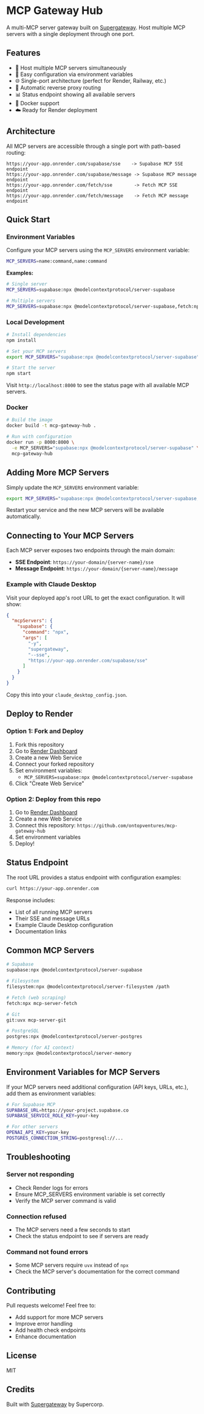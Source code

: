 # MCP Gateway Hub

A multi-MCP server gateway built on [Supergateway](https://github.com/supercorp-ai/supergateway). Host multiple MCP servers with a single deployment through one port.

## Features

- 🚀 Host multiple MCP servers simultaneously
- 🔧 Easy configuration via environment variables
- 🌐 Single-port architecture (perfect for Render, Railway, etc.)
- 🔄 Automatic reverse proxy routing
- 📊 Status endpoint showing all available servers
- 🐳 Docker support
- ☁️ Ready for Render deployment

## Architecture

All MCP servers are accessible through a single port with path-based routing:

```
https://your-app.onrender.com/supabase/sse    -> Supabase MCP SSE endpoint
https://your-app.onrender.com/supabase/message -> Supabase MCP message endpoint
https://your-app.onrender.com/fetch/sse        -> Fetch MCP SSE endpoint
https://your-app.onrender.com/fetch/message    -> Fetch MCP message endpoint
```

## Quick Start

### Environment Variables

Configure your MCP servers using the `MCP_SERVERS` environment variable:

```bash
MCP_SERVERS=name:command,name:command
```

**Examples:**
```bash
# Single server
MCP_SERVERS=supabase:npx @modelcontextprotocol/server-supabase

# Multiple servers
MCP_SERVERS=supabase:npx @modelcontextprotocol/server-supabase,fetch:npx mcp-server-fetch,git:uvx mcp-server-git
```

### Local Development

```bash
# Install dependencies
npm install

# Set your MCP servers
export MCP_SERVERS="supabase:npx @modelcontextprotocol/server-supabase"

# Start the server
npm start
```

Visit `http://localhost:8000` to see the status page with all available MCP servers.

### Docker

```bash
# Build the image
docker build -t mcp-gateway-hub .

# Run with configuration
docker run -p 8000:8000 \
  -e MCP_SERVERS="supabase:npx @modelcontextprotocol/server-supabase" \
  mcp-gateway-hub
```

## Adding More MCP Servers

Simply update the `MCP_SERVERS` environment variable:

```bash
export MCP_SERVERS="supabase:npx @modelcontextprotocol/server-supabase,fetch:npx mcp-server-fetch,git:uvx mcp-server-git"
```

Restart your service and the new MCP servers will be available automatically.

## Connecting to Your MCP Servers

Each MCP server exposes two endpoints through the main domain:

- **SSE Endpoint**: `https://your-domain/{server-name}/sse`
- **Message Endpoint**: `https://your-domain/{server-name}/message`

### Example with Claude Desktop

Visit your deployed app's root URL to get the exact configuration. It will show:

```json
{
  "mcpServers": {
    "supabase": {
      "command": "npx",
      "args": [
        "-y",
        "supergateway",
        "--sse",
        "https://your-app.onrender.com/supabase/sse"
      ]
    }
  }
}
```

Copy this into your `claude_desktop_config.json`.

## Deploy to Render

### Option 1: Fork and Deploy
1. Fork this repository
2. Go to [Render Dashboard](https://dashboard.render.com)
3. Create a new Web Service
4. Connect your forked repository
5. Set environment variables:
   - `MCP_SERVERS=supabase:npx @modelcontextprotocol/server-supabase`
6. Click "Create Web Service"

### Option 2: Deploy from this repo
1. Go to [Render Dashboard](https://dashboard.render.com)
2. Create a new Web Service
3. Connect this repository: `https://github.com/ontopventures/mcp-gateway-hub`
4. Set environment variables
5. Deploy!

## Status Endpoint

The root URL provides a status endpoint with configuration examples:

```bash
curl https://your-app.onrender.com
```

Response includes:
- List of all running MCP servers
- Their SSE and message URLs
- Example Claude Desktop configuration
- Documentation links

## Common MCP Servers

```bash
# Supabase
supabase:npx @modelcontextprotocol/server-supabase

# Filesystem
filesystem:npx @modelcontextprotocol/server-filesystem /path

# Fetch (web scraping)
fetch:npx mcp-server-fetch

# Git
git:uvx mcp-server-git

# PostgreSQL
postgres:npx @modelcontextprotocol/server-postgres

# Memory (for AI context)
memory:npx @modelcontextprotocol/server-memory
```

## Environment Variables for MCP Servers

If your MCP servers need additional configuration (API keys, URLs, etc.), add them as environment variables:

```bash
# For Supabase MCP
SUPABASE_URL=https://your-project.supabase.co
SUPABASE_SERVICE_ROLE_KEY=your-key

# For other servers
OPENAI_API_KEY=your-key
POSTGRES_CONNECTION_STRING=postgresql://...
```

## Troubleshooting

### Server not responding
- Check Render logs for errors
- Ensure MCP_SERVERS environment variable is set correctly
- Verify the MCP server command is valid

### Connection refused
- The MCP servers need a few seconds to start
- Check the status endpoint to see if servers are ready

### Command not found errors
- Some MCP servers require `uvx` instead of `npx`
- Check the MCP server's documentation for the correct command

## Contributing

Pull requests welcome! Feel free to:
- Add support for more MCP servers
- Improve error handling
- Add health check endpoints
- Enhance documentation

## License

MIT

## Credits

Built with [Supergateway](https://github.com/supercorp-ai/supergateway) by Supercorp.
